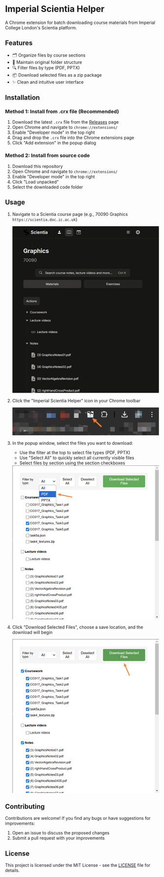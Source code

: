 # Imperial Scientia Helper

A Chrome extension for batch downloading course materials from Imperial College London's Scientia platform.

## Features

- 🗂 Organize files by course sections
- 📁 Maintain original folder structure
- 🔍 Filter files by type (PDF, PPTX)
- 📦 Download selected files as a zip package
- ✨ Clean and intuitive user interface

## Installation

### Method 1: Install from .crx file (Recommended)
1. Download the latest `.crx` file from the [Releases](../../releases) page
2. Open Chrome and navigate to `chrome://extensions/`
3. Enable "Developer mode" in the top right
4. Drag and drop the `.crx` file into the Chrome extensions page
5. Click "Add extension" in the popup dialog

### Method 2: Install from source code
1. Download this repository
2. Open Chrome and navigate to `chrome://extensions/`
3. Enable "Developer mode" in the top right
4. Click "Load unpacked"
5. Select the downloaded code folder

## Usage

1. Navigate to a Scientia course page (e.g., 70090 Graphics `https://scientia.doc.ic.ac.uk`)
   
   <img src="assets/image-1.png" alt="Course Page" width="600"/>

2. Click the "Imperial Scientia Helper" icon in your Chrome toolbar
   
   <img src="assets/image-2.png" alt="Extension Icon" width="600"/>

3. In the popup window, select the files you want to download:
   - Use the filter at the top to select file types (PDF, PPTX)
   - Use "Select All" to quickly select all currently visible files
   - Select files by section using the section checkboxes
   
   <img src="assets/image-3.png" alt="File Selection" width="600"/>

4. Click "Download Selected Files", choose a save location, and the download will begin
   
   <img src="assets/image-4.png" alt="Download Process" width="600"/>


## Contributing

Contributions are welcome! If you find any bugs or have suggestions for improvements:

1. Open an issue to discuss the proposed changes
2. Submit a pull request with your improvements

## License

This project is licensed under the MIT License - see the [LICENSE](LICENSE) file for details.